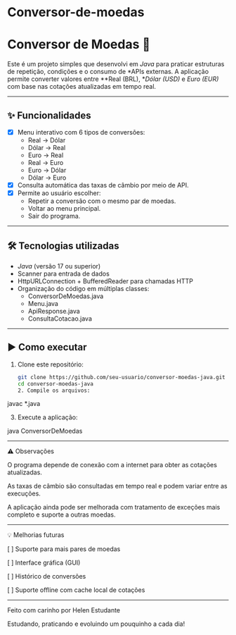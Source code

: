 # Conversor-de-moedas
# Conversor de Moedas 💱

Este é um projeto simples que desenvolvi em *Java* para praticar estruturas de repetição, condições e o consumo de *APIs externas. A aplicação permite converter valores entre **Real (BRL), **Dólar (USD)* e *Euro (EUR)* com base nas cotações atualizadas em tempo real.

---

## ✨ Funcionalidades

- [x] Menu interativo com 6 tipos de conversões:
  - Real → Dólar  
  - Dólar → Real  
  - Euro → Real  
  - Real → Euro  
  - Euro → Dólar  
  - Dólar → Euro  
- [x] Consulta automática das taxas de câmbio por meio de API.
- [x] Permite ao usuário escolher:
  - Repetir a conversão com o mesmo par de moedas.
  - Voltar ao menu principal.
  - Sair do programa.

---

## 🛠 Tecnologias utilizadas

- *Java* (versão 17 ou superior)
- Scanner para entrada de dados
- HttpURLConnection + BufferedReader para chamadas HTTP
- Organização do código em múltiplas classes:
  - ConversorDeMoedas.java
  - Menu.java
  - ApiResponse.java
  - ConsultaCotacao.java

---

## ▶ Como executar

1. Clone este repositório:

   ```bash
   git clone https://github.com/seu-usuario/conversor-moedas-java.git
   cd conversor-moedas-java
   2. Compile os arquivos:

javac *.java


3. Execute a aplicação:

java ConversorDeMoedas




---

⚠ Observações

O programa depende de conexão com a internet para obter as cotações atualizadas.

As taxas de câmbio são consultadas em tempo real e podem variar entre as execuções.

A aplicação ainda pode ser melhorada com tratamento de exceções mais completo e suporte a outras moedas.



---

💡 Melhorias futuras

[ ] Suporte para mais pares de moedas

[ ] Interface gráfica (GUI)

[ ] Histórico de conversões

[ ] Suporte offline com cache local de cotações



---

Feito com carinho por Helen Estudante

Estudando, praticando e evoluindo um pouquinho a cada dia!

